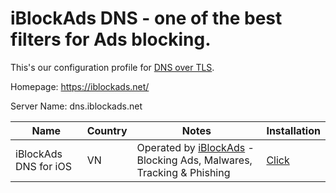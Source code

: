 # iBlockAds DNS - one of the best filters for Ads blocking.

This's our configuration profile for [DNS over TLS](https://en.wikipedia.org/wiki/DNS_over_TLS).

Homepage: https://iblockads.net/

Server Name: dns.iblockads.net 

| Name                      | Country | Notes                                                                                                                                   | Installation                                                                                                                                                                                                      |
|---------------------------|---------|-----------------------------------------------------------------------------------------------------------------------------------------|---------------------------------------------------------------------------------------------------------------------------------------------------------------------------------------------------------------------|
| iBlockAds DNS for iOS          | VN      | Operated by [iBlockAds](https://iblockads.net) - Blocking Ads, Malwares, Tracking & Phishing                                            | [Click](https://github.com/loadbot/iblockads/raw/main/dns.mobileconfig)
